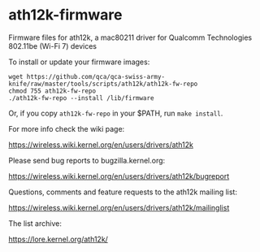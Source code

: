 # ath12k-firmware

Firmware files for ath12k, a mac80211 driver for Qualcomm Technologies
802.11be (Wi-Fi 7) devices

To install or update your firmware images:

```
wget https://github.com/qca/qca-swiss-army-knife/raw/master/tools/scripts/ath12k/ath12k-fw-repo
chmod 755 ath12k-fw-repo
./ath12k-fw-repo --install /lib/firmware
```

Or, if you copy `ath12k-fw-repo` in your $PATH, run `make install`.

For more info check the wiki page:

https://wireless.wiki.kernel.org/en/users/drivers/ath12k

Please send bug reports to bugzilla.kernel.org:

https://wireless.wiki.kernel.org/en/users/drivers/ath12k/bugreport

Questions, comments and feature requests to the ath12k mailing list:

https://wireless.wiki.kernel.org/en/users/drivers/ath12k/mailinglist

The list archive:

https://lore.kernel.org/ath12k/
